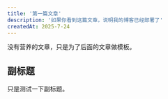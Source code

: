 ```yaml
---
title: '第一篇文章'
description: '如果你看到这篇文章，说明我的博客已经部署了'
createdAt: 2025-7-24
---
```


没有营养的文章，只是为了后面的文章做模板。

## 副标题

只是测试一下副标题。
